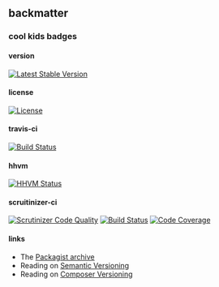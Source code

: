 
## backmatter

### cool kids badges

#### version

[![Latest Stable Version](https://poser.pugx.org/henderjon/chevron-kernel/v/stable.svg)](https://packagist.org/packages/henderjon/chevron-kernel)

#### license

[![License](https://poser.pugx.org/henderjon/chevron-kernel/license.svg)](https://packagist.org/packages/henderjon/chevron-kernel)

#### travis-ci

[![Build Status](https://travis-ci.org/henderjon/chevron.kernel.svg?branch=master)](https://travis-ci.org/henderjon/chevron.kernel)

#### hhvm

[![HHVM Status](http://hhvm.h4cc.de/badge/henderjon/chevron-kernel.png)](http://hhvm.h4cc.de/package/henderjon/chevron-kernel)

#### scruitinizer-ci

[![Scrutinizer Code Quality](https://scrutinizer-ci.com/g/henderjon/chevron.kernel/badges/quality-score.png?b=master)](https://scrutinizer-ci.com/g/henderjon/chevron.kernel/?branch=master)
[![Build Status](https://scrutinizer-ci.com/g/henderjon/chevron.kernel/badges/build.png?b=master)](https://scrutinizer-ci.com/g/henderjon/chevron.kernel/build-status/master)
[![Code Coverage](https://scrutinizer-ci.com/g/henderjon/chevron.kernel/badges/coverage.png?b=master)](https://scrutinizer-ci.com/g/henderjon/chevron.kernel/?branch=master)

#### links

  - The [Packagist archive](https://packagist.org/packages/henderjon/chevron-kernel)
  - Reading on [Semantic Versioning](http://semver.org/)
  - Reading on [Composer Versioning](https://getcomposer.org/doc/01-basic-usage.md#package-versions)
